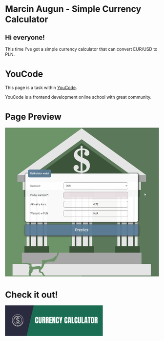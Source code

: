 # Marcin Augun - Simple Currency Calculator

## Hi everyone!

This time I've got a simple currency calculator that can convert EUR/USD to PLN.

# YouCode

This page is a task within [YouCode](https://youcode.pl/zostawiam-maila/).

YouCode is a frontend development online school with great community.

# Page Preview

![Page Gif](/Gifs/currencyCalculatorPreview.gif)

# Check it out!

[![](images/readmeIcon.png)](https://marcin10lw.github.io/currencyCalculator/)
